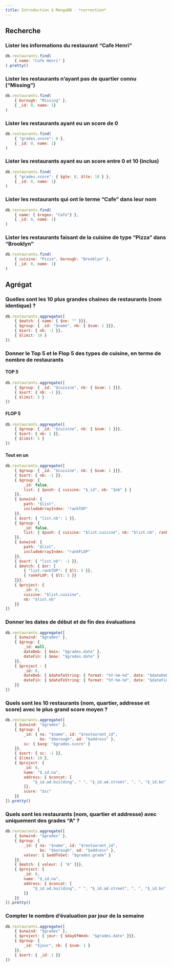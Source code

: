 ```yaml
---
title: Introduction à MongoDB - *correction*
---
```


## Recherche

### Lister les informations du restaurant “Cafe Henri”
```js
db.restaurants.find(
    { name: "Cafe Henri" }
).pretty()
```

### Lister les restaurants n’ayant pas de quartier connu (“Missing”)
```js
db.restaurants.find(
    { borough: "Missing" },
    { _id: 0, name: 1}
)
```

### Lister les restaurants ayant eu un score de 0
```js
db.restaurants.find(
    { "grades.score": 0 },
    { _id: 0, name: 1}
)
```

### Lister les restaurants ayant eu un score entre 0 et 10 (inclus)
```js
db.restaurants.find(
    { "grades.score": { $gte: 0, $lte: 10 } },
    { _id: 0, name: 1}
)
```

### Lister les restaurants qui ont le terme “Cafe” dans leur nom
```js
db.restaurants.find(
    { name: { $regex: "Cafe"} },
    { _id: 0, name: 1}
)
```

### Lister les restaurants faisant de la cuisine de type “Pizza” dans “Brooklyn”
```js
db.restaurants.find(
    { cuisine: "Pizza", borough: "Brooklyn" },
    { _id: 0, name: 1}
)
```


## Agrégat

### Quelles sont les 10 plus grandes chaines de restaurants (nom identique) ?
```js
db.restaurants.aggregate([
    { $match: { name: { $ne: "" }}},
    { $group: { _id: "$name", nb: { $sum: 1 }}},
    { $sort: { nb: -1 }},
    { $limit: 10 }
])
```

### Donner le Top 5 et le Flop 5 des types de cuisine, en terme de nombre de restaurants

#### TOP 5
```js
db.restaurants.aggregate([
    { $group: { _id: "$cuisine", nb: { $sum: 1 }}},
    { $sort: { nb: -1 }},
    { $limit: 5 }
])
```

#### FLOP 5
```js
db.restaurants.aggregate([
    { $group: { _id: "$cuisine", nb: { $sum: 1 }}},
    { $sort: { nb: 1 }},
    { $limit: 5 }
])
```

#### Tout en un
```js
db.restaurants.aggregate([
    { $group: { _id: "$cuisine", nb: { $sum: 1 }}},
    { $sort: { nb: -1 }},
    { $group: {
        _id: false,
        list: { $push: { cuisine: "$_id", nb: "$nb" } }
    }},
    { $unwind: {
        path: "$list",
        includeArrayIndex: "rankTOP"
    }},
    { $sort: { "list.nb": 1 }},
    { $group: {
        _id: false,
        list: { $push: { cuisine: "$list.cuisine", nb: "$list.nb", rankTOP: "$rankTOP" } }
    }},
    { $unwind: {
        path: "$list",
        includeArrayIndex: "rankFLOP"
    }},
    { $sort: { "list.nb": -1 }},
    { $match: { $or: [ 
        { "list.rankTOP": { $lt: 5 }}, 
        { rankFLOP: { $lt: 5 }}
    ]}},
    { $project: {
        _id: 0,
        cuisine: "$list.cuisine",
        nb: "$list.nb"
    }}
])
```


### Donner les dates de début et de fin des évaluations
```js
db.restaurants.aggregate([
    { $unwind: "$grades" },
    { $group: { 
        _id: null, 
        dateDeb: { $min: "$grades.date" },
        dateFin: { $max: "$grades.date" }
    }},
    { $project : {
        _id: 0,
        dateDeb: { $dateToString: { format: "%Y-%m-%d", date: "$dateDeb" }},
        dateFin: { $dateToString: { format: "%Y-%m-%d", date: "$dateFin" }}
    }}
])
```


### Quels sont les 10 restaurants (nom, quartier, addresse et score) avec le plus grand score moyen ?
```js
db.restaurants.aggregate([
    { $unwind: "$grades" },
    { $group: { 
        _id: { na: "$name", id: "$restaurant_id", 
               bo: "$borough", ad: "$address" },
        sc: { $avg: "$grades.score" }
    }},
    { $sort: { sc: -1 }},
    { $limit: 10 },
    { $project: {
        _id: 0,
        name: "$_id.na",
        address: { $concat: [ 
            "$_id.ad.building", " ", "$_id.ad.street", ", ", "$_id.bo"
        ]},
        score: "$sc"
    }}
]).pretty()
```

### Quels sont les restaurants (nom, quartier et addresse) avec uniquement des grades “A” ?
```js
db.restaurants.aggregate([     
    { $unwind: "$grades" },      
    { $group: {          
        _id: { na: "$name", id: "$restaurant_id", 
               bo: "$borough", ad: "$address" },
        valeur: { $addToSet: "$grades.grade" }
    }},      
    { $match: { valeur: [ "A" ]}},
    { $project: {
        _id: 0,
        name: "$_id.na",
        address: { $concat: [ 
            "$_id.ad.building", " ", "$_id.ad.street", ", ", "$_id.bo"
        ]}
    }}
]).pretty()
```


### Compter le nombre d’évaluation par jour de la semaine
```js
db.restaurants.aggregate([
    { $unwind: "$grades" },
    { $project: { jour: { $dayOfWeek: "$grades.date" }}},
    { $group: {
        _id: "$jour", nb: { $sum: 1 }
    }},
    { $sort: { _id: 1 }}
])
```
